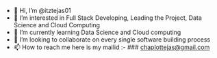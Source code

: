 - 👋 Hi, I’m @itztejas01
- 👀 I’m interested in Full Stack Developing, Leading the Project, Data Science and Cloud Computing 
- 🌱 I’m currently learning Data Science and Cloud computing
- 💞️ I’m looking to collaborate on every single software building process
- 📫 How to reach me here is my mailid :- ### chaplottejas@gmail.com

<!---
itztejas01/itztejas01 is a ✨ special ✨ repository because its `README.md` (this file) appears on your GitHub profile.
You can click the Preview link to take a look at your changes.
--->
